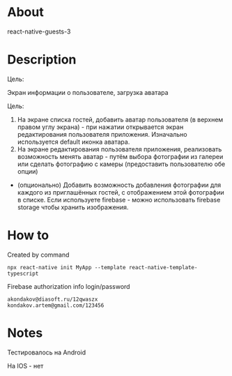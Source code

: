 # About

react-native-guests-3

# Description

Цель: 

Экран информации о пользователе, загрузка аватара

Цель: 
1. На экране списка гостей, добавить аватар пользователя (в верхнем правом углу экрана) - при нажатии открывается экран редактирования пользователя приложения. Изначально используется default иконка аватара. 
2. На экране редактирования пользователя приложения, реализовать возможность менять аватар - путём выбора фотографии из галереи или сделать фотографию с камеры (предоставить пользователю обе опции) 
* (опционально) Добавить возможность добавления фотографии для каждого из приглашённых гостей, с отображением этой фотографии в списке. Если используете firebase - можно использовать firebase storage чтобы хранить изображения.


# How to

Created by command

    npx react-native init MyApp --template react-native-template-typescript

Firebase authorization info
    login/password

    akondakov@diasoft.ru/12qwaszx
    kondakov.artem@gmail.com/123456

# Notes

Теcтировалось на Android

На IOS - нет

